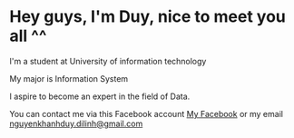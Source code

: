 # Hey guys, I'm Duy, nice to meet you all ^^

I'm a student at University of information technology

My major is Information System

I aspire to become an expert in the field of Data.

You can contact me via this Facebook account [My Facebook](https://www.facebook.com/nguyenkhanhduy.dilinh) or my email nguyenkhanhduy.dilinh@gmail.com
